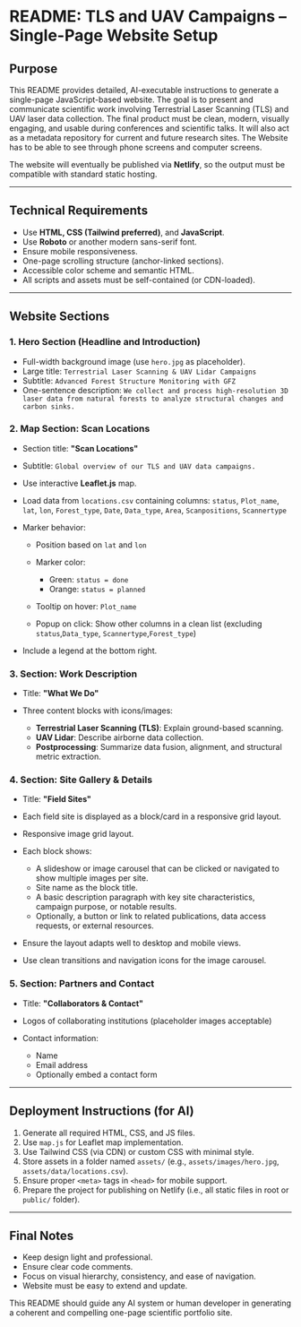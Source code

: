 # README: TLS and UAV Campaigns – Single-Page Website Setup

## Purpose

This README provides detailed, AI-executable instructions to generate a single-page JavaScript-based website. The goal is to present and communicate scientific work involving Terrestrial Laser Scanning (TLS) and UAV laser data collection. The final product must be clean, modern, visually engaging, and usable during conferences and scientific talks. It will also act as a metadata repository for current and future research sites. The Website has to be able to see through phone screens and computer screens.

The website will eventually be published via **Netlify**, so the output must be compatible with standard static hosting.

---

## Technical Requirements

* Use **HTML, CSS (Tailwind preferred)**, and **JavaScript**.
* Use **Roboto** or another modern sans-serif font.
* Ensure mobile responsiveness.
* One-page scrolling structure (anchor-linked sections).
* Accessible color scheme and semantic HTML.
* All scripts and assets must be self-contained (or CDN-loaded).

---

## Website Sections

### 1. Hero Section (Headline and Introduction)

* Full-width background image (use `hero.jpg` as placeholder).
* Large title: `Terrestrial Laser Scanning & UAV Lidar Campaigns`
* Subtitle: `Advanced Forest Structure Monitoring with GFZ`
* One-sentence description: `We collect and process high-resolution 3D laser data from natural forests to analyze structural changes and carbon sinks.`

### 2. Map Section: Scan Locations

* Section title: **"Scan Locations"**
* Subtitle: `Global overview of our TLS and UAV data campaigns.`
* Use interactive **Leaflet.js** map.
* Load data from `locations.csv` containing columns: `status`, `Plot_name`, `lat`, `lon`, `Forest_type`, `Date`, `Data_type`, `Area`, `Scanpositions`, `Scannertype`
* Marker behavior:

  * Position based on `lat` and `lon`
  * Marker color:

    * Green: `status = done`
    * Orange: `status = planned`
  * Tooltip on hover: `Plot_name`
  * Popup on click: Show other columns in a clean list (excluding  `status`,`Data_type`, `Scannertype`,`Forest_type`)
* Include a legend at the bottom right.

### 3. Section: Work Description

* Title: **"What We Do"**
* Three content blocks with icons/images:

  * **Terrestrial Laser Scanning (TLS)**: Explain ground-based scanning.
  * **UAV Lidar**: Describe airborne data collection.
  * **Postprocessing**: Summarize data fusion, alignment, and structural metric extraction.

### 4. Section: Site Gallery & Details

* Title: **"Field Sites"**
* Each field site is displayed as a block/card in a responsive grid layout.
* Responsive image grid layout.
* Each block shows:

  * A slideshow or image carousel that can be clicked or navigated to show multiple images per site.
  * Site name as the block title.
  * A basic description paragraph with key site characteristics, campaign purpose, or notable results.
  * Optionally, a button or link to related publications, data access requests, or external resources.

* Ensure the layout adapts well to desktop and mobile views.
* Use clean transitions and navigation icons for the image carousel.

### 5. Section: Partners and Contact

* Title: **"Collaborators & Contact"**
* Logos of collaborating institutions (placeholder images acceptable)
* Contact information:

  * Name
  * Email address
  * Optionally embed a contact form

---

## Deployment Instructions (for AI)

1. Generate all required HTML, CSS, and JS files.
2. Use `map.js` for Leaflet map implementation.
3. Use Tailwind CSS (via CDN) or custom CSS with minimal style.
4. Store assets in a folder named `assets/` (e.g., `assets/images/hero.jpg`, `assets/data/locations.csv`).
5. Ensure proper `<meta>` tags in `<head>` for mobile support.
6. Prepare the project for publishing on Netlify (i.e., all static files in root or `public/` folder).

---

## Final Notes

* Keep design light and professional.
* Ensure clear code comments.
* Focus on visual hierarchy, consistency, and ease of navigation.
* Website must be easy to extend and update.

This README should guide any AI system or human developer in generating a coherent and compelling one-page scientific portfolio site.
